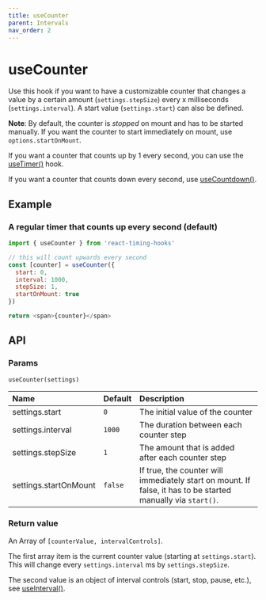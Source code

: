 ```yaml
---
title: useCounter
parent: Intervals
nav_order: 2
---
```


# useCounter

Use this hook if you want to have a customizable counter that changes a value by a certain amount (`settings.stepSize`) every x  milliseconds (`settings.interval`).
A start value (`settings.start`) can also be defined.

**Note**: By default, the counter is _stopped_ on mount and has to be started manually. If you want the counter to start immediately on mount, use `options.startOnMount`.

If you want a counter that counts up by 1 every second, you can use the [useTimer()](/react-timing-hooks/intervals-api/useTimer.html) hook.

If you want a counter that counts down every second, use [useCountdown()](/react-timing-hooks/intervals-api/useCountdown.html).

## Example

### A regular timer that counts up every second (default)

```javascript
import { useCounter } from 'react-timing-hooks'

// this will count upwards every second
const [counter] = useCounter({ 
  start: 0, 
  interval: 1000, 
  stepSize: 1,
  startOnMount: true
})

return <span>{counter}</span>
```

## API

### Params

`useCounter(settings)`

| Name                  | Default | Description                                                                                                  |
|:----------------------|:--------|:-------------------------------------------------------------------------------------------------------------|
| settings.start        | `0`     | The initial value of the counter                                                                             |
| settings.interval     | `1000`  | The duration between each counter step                                                                       |
| settings.stepSize     | `1`     | The amount that is added after each counter step                                                             |
| settings.startOnMount | `false` | If true, the counter will immediately start on mount. If false, it has to be started manually via `start()`. |



### Return value

An Array of `[counterValue, intervalControls]`.

The first array item is the current counter value (starting at `settings.start`). This will change every `settings.interval` ms by `settings.stepSize`.

The second value is an object of interval controls (start, stop, pause, etc.), see [useInterval()](/react-timing-hooks/intervals-api/useInterval.html#return-value).
